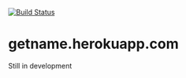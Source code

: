 [![Build Status](https://travis-ci.org/hasantayyar/getname?branch=master)](https://travis-ci.org/hasantayyar/getname)


getname.herokuapp.com
==============================

Still in development

